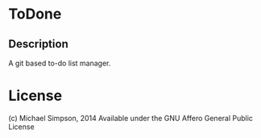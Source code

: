 # ToDone

## Description
A git based to-do list manager.

# License
(c) Michael Simpson, 2014
Available under the GNU Affero General Public License
